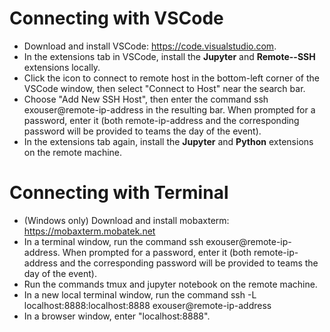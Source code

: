 # Connecting with VSCode 
- Download and install VSCode: https://code.visualstudio.com.
- In the extensions tab in VSCode, install the **Jupyter** and **Remote--SSH** extensions locally.
- Click the icon to connect to remote host in the bottom-left corner of the VSCode window, then select "Connect to Host" near the search bar.
- Choose "Add New SSH Host", then enter the command ssh exouser@remote-ip-address in the resulting bar. When prompted for a password, enter it (both remote-ip-address and the corresponding password will be provided to teams the day of the event).
- In the extensions tab again, install the **Jupyter** and **Python** extensions on the remote machine.
 
# Connecting with Terminal
- (Windows only) Download and install mobaxterm: https://mobaxterm.mobatek.net
- In a terminal window, run the command ssh exouser@remote-ip-address. When prompted for a password, enter it (both remote-ip-address and the corresponding password will be provided to teams the day of the event).
- Run the commands tmux and jupyter notebook on the remote machine.
- In a new local terminal window, run the command ssh -L localhost:8888:localhost:8888 exouser@remote-ip-address
- In a browser window, enter "localhost:8888".
